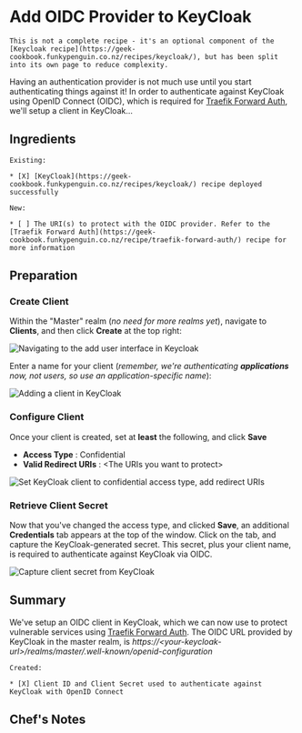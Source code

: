 # Add OIDC Provider to KeyCloak

    This is not a complete recipe - it's an optional component of the [Keycloak recipe](https://geek-cookbook.funkypenguin.co.nz/recipes/keycloak/), but has been split into its own page to reduce complexity.

Having an authentication provider is not much use until you start authenticating things against it! In order to authenticate against KeyCloak using OpenID Connect (OIDC), which is required for [Traefik Forward Auth](https://geek-cookbook.funkypenguin.co.nz/recipe/traefik-forward-auth/), we'll setup a client in KeyCloak...

## Ingredients

    Existing:

    * [X] [KeyCloak](https://geek-cookbook.funkypenguin.co.nz/recipes/keycloak/) recipe deployed successfully

    New:

    * [ ] The URI(s) to protect with the OIDC provider. Refer to the [Traefik Forward Auth](https://geek-cookbook.funkypenguin.co.nz/recipe/traefik-forward-auth/) recipe for more information  

## Preparation 

### Create Client

Within the "Master" realm (*no need for more realms yet*), navigate to **Clients**, and then click **Create** at the top right:

![Navigating to the add user interface in Keycloak](https://geek-cookbook.funkypenguin.co.nz/images/keycloak-add-client-1.png)

Enter a name for your client (*remember, we're authenticating **applications** now, not users, so use an application-specific name*):

![Adding a client in KeyCloak](https://geek-cookbook.funkypenguin.co.nz/images/keycloak-add-client-2.png)

### Configure Client

Once your client is created, set at **least** the following, and click **Save**

* **Access Type** : Confidential
* **Valid Redirect URIs** : <The URIs you want to protect\>

![Set KeyCloak client to confidential access type, add redirect URIs](https://geek-cookbook.funkypenguin.co.nz/images/keycloak-add-client-3.png)

### Retrieve Client Secret

Now that you've changed the access type, and clicked **Save**, an additional **Credentials** tab appears at the top of the window. Click on the tab, and capture the KeyCloak-generated secret. This secret, plus your client name, is required to authenticate against KeyCloak via OIDC.

![Capture client secret from KeyCloak](https://geek-cookbook.funkypenguin.co.nz/images/keycloak-add-client-4.png)

## Summary

We've setup an OIDC client in KeyCloak, which we can now use to protect vulnerable services using [Traefik Forward Auth](https://geek-cookbook.funkypenguin.co.nz/ha-docker-swarm/traefik-forward-auth/). The OIDC URL provided by KeyCloak in the master realm, is *https://<your-keycloak-url\>/realms/master/.well-known/openid-configuration*

    Created:

    * [X] Client ID and Client Secret used to authenticate against KeyCloak with OpenID Connect

## Chef's Notes 